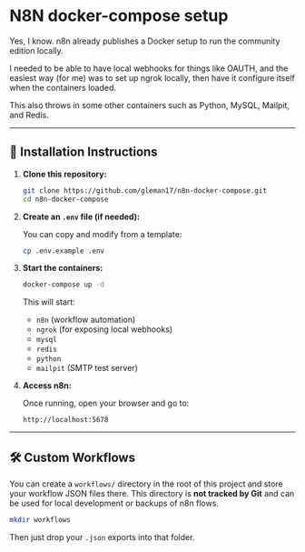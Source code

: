 # N8N docker-compose setup

Yes, I know. n8n already publishes a Docker setup to run the community edition locally.

I needed to be able to have local webhooks for things like OAUTH, and the easiest way (for me) was to set up ngrok locally, then have it configure itself when the containers loaded.

This also throws in some other containers such as Python, MySQL, Mailpit, and Redis.

---

## 🚀 Installation Instructions

1. **Clone this repository:**

   ```bash
   git clone https://github.com/gleman17/n8n-docker-compose.git
   cd n8n-docker-compose
   ```

2. **Create an `.env` file (if needed):**

   You can copy and modify from a template:

   ```bash
   cp .env.example .env
   ```

3. **Start the containers:**

   ```bash
   docker-compose up -d
   ```

   This will start:
    - `n8n` (workflow automation)
    - `ngrok` (for exposing local webhooks)
    - `mysql`
    - `redis`
    - `python`
    - `mailpit` (SMTP test server)

4. **Access n8n:**

   Once running, open your browser and go to:

   ```
   http://localhost:5678
   ```

---

## 🛠 Custom Workflows

You can create a `workflows/` directory in the root of this project and store your workflow JSON files there. This directory is **not tracked by Git** and can be used for local development or backups of n8n flows.

```bash
mkdir workflows
```

Then just drop your `.json` exports into that folder.